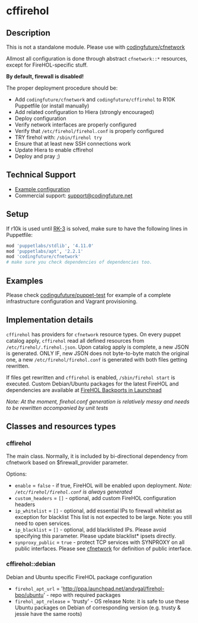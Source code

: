 # cffirehol

## Description

This is not a standalone module. Please use with [codingfuture/cfnetwork][cfnetwork]

Allmost all configuration is done through abstract `cfnetwork::*` resources, except for FireHOL-specific stuff.

**By default, firewall is disabled!**

The proper deployment procedure should be:

* Add `codingfuture/cfnetwork` and `codingfuture/cffirehol` to R10K Puppetfile (or install manually)
* Add related configuration to Hiera (strongly encouraged)
* Deploy configuration
* Verify network interfaces are properly configured
* Verify that `/etc/firehol/firehol.conf` is properly configured
* TRY firehol with: `/sbin/firehol try`
* Ensure that at least new SSH connections work
* Update Hiera to enable cffirehol
* Deploy and pray ;)

## Technical Support

* [Example configuration](https://github.com/codingfuture/puppet-test)
* Commercial support: [support@codingfuture.net](mailto:support@codingfuture.net)

## Setup

If r10k is used until [RK-3](https://tickets.puppetlabs.com/browse/RK-3) is solved, make
sure to have the following lines in Puppetfile:

```ruby
mod 'puppetlabs/stdlib', '4.11.0'
mod 'puppetlabs/apt', '2.2.1'
mod 'codingfuture/cfnetwork'
# make sure you check dependencies of dependencies too.
```

## Examples

Please check [codingufuture/puppet-test](https://github.com/codingfuture/puppet-test) for
example of a complete infrastructure configuration and Vagrant provisioning.

## Implementation details

`cffirehol` has providers for `cfnetwork` resource types. On every puppet catalog apply,
`cffirehol` read all defined resources from `/etc/firehol/.firehol.json`. Upon catalog
apply is complete, a new JSON is generated. ONLY IF, new JSON does not byte-to-byte
match the original one, a new `/etc/firehol/firehol.conf` is generated with both
files getting rewritten.

If files get rewritten and `cffirehol` is enabled, `/sbin/firehol start` is executed.
Custom Debian/Ubuntu packages for the latest FireHOL and dependencies are available at
[FireHOL Backports in Launchpad](https://launchpad.net/~andvgal/+archive/ubuntu/firehol-bpo)

*Note: At the moment, firehol.conf generation is relatively messy and needs to be rewritten
accompanied by unit tests*


## Classes and resources types

### cffirehol

The main class. Normally, it is included by bi-directional dependency from cfnetwork based on
$firewall_provider parameter.

Options:

* `enable` = `false` - if true, FireHOL will be enabled upon deployment.
    *Note: `/etc/firehol/firehol.conf` is always generated*
* `custom_headers` = `[]` - optional, add custom FireHOL configuration headers
* `ip_whitelist` = `[]` - optional, add essential IPs to firewall whitelist as exception for blacklist
    This list is not expected to be large.
    Note: you still need to open services.
* `ip_blacklist` = `[]` - optional, add blacklisted IPs.
    Please avoid specifying this parameter. Please update blacklist* ipsets directly.
* `synproxy_public` = `true` - protect TCP services with SYNPROXY on all public interfaces.
    Please see [cfnetwork][] for definition of public interface.

### cffirehol::debian

Debian and Ubuntu specific FireHOL package configuration

* `firehol_apt_url` = 'http://ppa.launchpad.net/andvgal/firehol-bpo/ubuntu' - repo with required packages
* `firehol_apt_release` = 'trusty' - OS release
    Note: it is safe to use these Ubuntu packages on Debian of corresponding version (e.g. trusty & jessie have the same roots)



[cfnetwork]: https://github.com/codingfuture/puppet-cfnetwork
